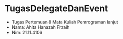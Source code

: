 # TugasDelegateDanEvent #
- Tugas Pertemuan 8 Mata Kuliah Pemrograman lanjut
- Nama: Ahita Hanazah Fitraih
- Nim: 21.11.4106
